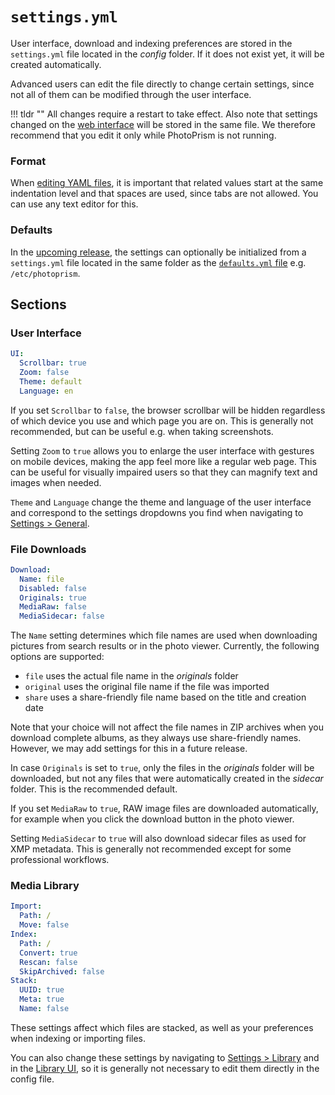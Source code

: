 # `settings.yml`

User interface, download and indexing preferences are stored in the `settings.yml` file located in the *config* folder. If it does not exist yet, it will be created automatically.

Advanced users can edit the file directly to change certain settings, since not all of them can be modified through the user interface.

!!! tldr ""
    All changes require a restart to take effect. Also note that settings changed on the [web interface](../../user-guide/settings/general.md) will be stored in the same file. We therefore recommend that you edit it only while PhotoPrism is not running.

### Format

When [editing YAML files](../../developer-guide/technologies/yaml.md), it is important that related values start at the same indentation level and that spaces are used, since tabs are not allowed. You can use any text editor for this.

### Defaults

In the [upcoming release](../../release-notes.md#development-preview), the settings can optionally be initialized from a `settings.yml` file located in the same folder as the [`defaults.yml` file](defaults.md) e.g. `/etc/photoprism`.

## Sections

### User Interface

```yaml
UI:
  Scrollbar: true
  Zoom: false
  Theme: default
  Language: en
```

If you set `Scrollbar` to `false`, the browser scrollbar will be hidden regardless of which device you use and which page you are on. This is generally not recommended, but can be useful e.g. when taking screenshots.

Setting `Zoom` to `true` allows you to enlarge the user interface with gestures on mobile devices, making the app feel more like a regular web page. This can be useful for visually impaired users so that they can magnify text and images when needed.

`Theme` and `Language` change the theme and language of the user interface and correspond to the settings dropdowns you find when navigating to [Settings > General](../../user-guide/settings/general.md).

### File Downloads

```yaml
Download:
  Name: file
  Disabled: false
  Originals: true
  MediaRaw: false
  MediaSidecar: false
```

The `Name` setting determines which file names are used when downloading pictures from search results or in the photo viewer. Currently, the following options are supported:

- `file` uses the actual file name in the *originals* folder
- `original` uses the original file name if the file was imported
- `share` uses a share-friendly file name based on the title and creation date

Note that your choice will not affect the file names in ZIP archives when you download complete albums, as they always use share-friendly names. However, we may add settings for this in a future release.

In case `Originals` is set to `true`, only the files in the *originals* folder will be downloaded, but not any files that were automatically created in the *sidecar* folder. This is the recommended default.

If you set `MediaRaw` to `true`, RAW image files are downloaded automatically, for example when you click the download button in the photo viewer.

Setting `MediaSidecar` to `true` will also download sidecar files as used for XMP metadata. This is generally not recommended except for some professional workflows.

### Media Library

```yaml
Import:
  Path: /
  Move: false
Index:
  Path: /
  Convert: true
  Rescan: false
  SkipArchived: false
Stack:
  UUID: true
  Meta: true
  Name: false
```

These settings affect which files are stacked, as well as your preferences when indexing or importing files.

You can also change these settings by navigating to [Settings > Library](../../user-guide/settings/library.md#stacks) and in the [Library UI](../../user-guide/library/originals.md), so it is generally not necessary to edit them directly in the config file.
